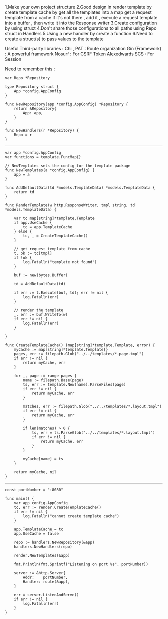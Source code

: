 1.Make your own project structure
2.Good design in render template by create template cache by get all the templates into a map
get a request template from a cache if it's not there , add it , execute a request template into a buffer 
, then write it into the Response writer
3.Create configuration by using struct
4.Don't share those configurations to all paths using Repo struct in Handlers
5.Using a new handler by create a function 
6.Need to create a struct(s) to pass values to the template

Useful Third-party libraries :
    Chi , PAT : Route organization
    Gin (Framework) : A powerful framework
    Nosurf : For CSRF Token
    Alexedwards SCS : For Session


Need to remember this :

    var Repo *Repository
    
    type Repository struct {
        App *config.AppConfig
    }
    
    func NewRepository(app *config.AppConfig) *Repository {
        return &Repository{
            App: app,
        }
    }
    
    func NewHandlers(r *Repository) {
        Repo = r
    }

------------------------------------------------------------------------------------------------

    var app *config.AppConfig
    var functions = template.FuncMap{}
    
    // NewTemplates sets the config for the template package
    func NewTemplates(a *config.AppConfig) {
        app = a
    }
    
    func AddDefaultData(td *models.TemplateData) *models.TemplateData {
        return td
    }
    
    func RenderTemplate(w http.ResponseWriter, tmpl string, td *models.TemplateData) {
    
        var tc map[string]*template.Template
        if app.UseCache {
            tc = app.TemplateCache
        } else {
            tc, _ = CreateTemplateCache()
        }
    
        // get request template from cache
        t, ok := tc[tmpl]
        if !ok {
            log.Fatalln("template not found")
        }
    
        buf := new(bytes.Buffer)
    
        td = AddDefaultData(td)
    
        if err := t.Execute(buf, td); err != nil {
            log.Fatalln(err)
        }
    
        // render the template
        _, err := buf.WriteTo(w)
        if err != nil {
            log.Fatalln(err)
        }
    
    }
    
    func CreateTemplateCache() (map[string]*template.Template, error) {
        myCache := map[string]*template.Template{}
        pages, err := filepath.Glob("../../templates/*.page.tmpl")
        if err != nil {
            return myCache, err
        }
    
        for _, page := range pages {
            name := filepath.Base(page)
            ts, err := template.New(name).ParseFiles(page)
            if err != nil {
                return myCache, err
            }
    
            matches, err := filepath.Glob("../../templates/*.layout.tmpl")
            if err != nil {
                return myCache, err
            }
    
            if len(matches) > 0 {
                ts, err = ts.ParseGlob("../../templates/*.layout.tmpl")
                if err != nil {
                    return myCache, err
                }
            }
    
            myCache[name] = ts
        }
    
        return myCache, nil
    }

------------------------------------------------------------------------------------------------
    const portNumber = ":8080"
    
    func main() {
        var app config.AppConfig
        tc, err := render.CreateTemplateCache()
        if err != nil {
            log.Fatalln("cannot create template cache")
        }
    
        app.TemplateCache = tc
        app.UseCache = false
    
        repo := handlers.NewRepository(&app)
        handlers.NewHandlers(repo)
    
        render.NewTemplates(&app)
    
        fmt.Println(fmt.Sprintf("Listening on port %s", portNumber))
    
        server := &http.Server{
            Addr:    portNumber,
            Handler: route(&app),
        }
    
        err = server.ListenAndServe()
        if err != nil {
            log.Fatalln(err)
        }
    }
